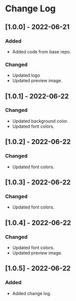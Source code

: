 # Change Log

## [1.0.0] - 2022-06-21

### Added

- Added code from base repo.

### Changed

- Updated logo
- Updated preview image.

## [1.0.1] - 2022-06-22

### Changed

- Updated background color.
- Updated font colors.

## [1.0.2] - 2022-06-22

### Changed

- Updated font colors.

## [1.0.3] - 2022-06-22

### Changed

- Updated font colors.

## [1.0.4] - 2022-06-22

### Changed

- Updated font colors.
- Updated preview image.

## [1.0.5] - 2022-06-22

### Added

- Added change log.
